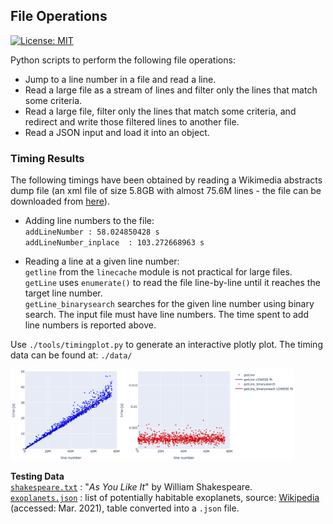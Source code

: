 ## File Operations
[![License: MIT](https://img.shields.io/badge/License-MIT-yellow.svg)](./LICENSE)

Python scripts to perform the following file operations:
* Jump to a line number in a file and read a line.
* Read a large file as a stream of lines and filter only the lines that match some criteria.
* Read a large file, filter only the lines that match some criteria, and redirect and write those filtered lines to another file.
* Read a JSON input and load it into an object.


### Timing Results
The following timings have been obtained by reading a Wikimedia abstracts dump file (an xml file of size 5.8GB with almost 75.6M lines - the file can be downloaded from [here](https://dumps.wikimedia.org/enwiki/latest/)). 

* Adding line numbers to the file:<br />
`addLineNumber : 58.024850428 s`<br />
`addLineNumber_inplace  : 103.272668963 s`

* Reading a line at a given line number:<br />
`getline` from the `linecache` module is not practical for large files.<br />
`getLine` uses `enumerate()` to read the file line-by-line until it reaches the target line number.<br />
`getLine_binarysearch` searches for the given line number using binary search. The input file must have line numbers. The time spent to add line numbers is reported above.<br />

Use `./tools/timingplot.py` to generate an interactive plotly plot. The timing data can be found at: `./data/`

<img src=./data/timingfig.png width="90%" height="90%">

**Testing Data**<br />
[`shakespeare.txt`](./data/shakespeare.txt) : "*As You Like It*" by William Shakespeare.<br />
[`exoplanets.json`](./data/exoplanets.json) : list of potentially habitable exoplanets, source: [Wikipedia](https://en.wikipedia.org/wiki/List_of_potentially_habitable_exoplanets) (accessed: Mar. 2021), table converted into a `.json` file. 
